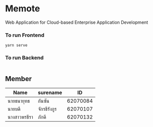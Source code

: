 # Memote
Web Application for Cloud-based Enterprise Application Development 

### To run Frontend
```
yarn serve
```
### To run Backend
```

```

## Member
|   Name    |surename|  ID    |
|-----------|--------|--------|
|นายธนายุทธ  |กันซัน   |62070084|
|นายบดี      |จักรธีรังกูร|62070107|
|นางสาวพรธีรา |ภักดี    |62070132|
